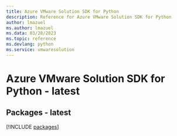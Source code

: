 ```yaml
---
title: Azure VMware Solution SDK for Python
description: Reference for Azure VMware Solution SDK for Python
author: lmazuel
ms.author: lmazuel
ms.data: 03/28/2023
ms.topic: reference
ms.devlang: python
ms.service: vmwaresolution
---
```

# Azure VMware Solution SDK for Python - latest
## Packages - latest
[!INCLUDE [packages](vmware-solution-index.md)]